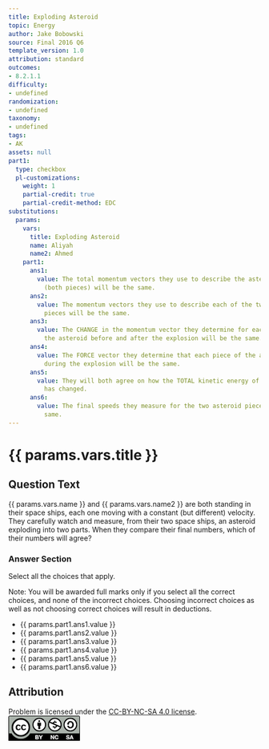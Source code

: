 ```yaml
---
title: Exploding Asteroid
topic: Energy
author: Jake Bobowski
source: Final 2016 Q6
template_version: 1.0
attribution: standard
outcomes:
- 8.2.1.1
difficulty:
- undefined
randomization:
- undefined
taxonomy:
- undefined
tags:
- AK
assets: null
part1:
  type: checkbox
  pl-customizations:
    weight: 1
    partial-credit: true
    partial-credit-method: EDC
substitutions:
  params:
    vars:
      title: Exploding Asteroid
      name: Aliyah
      name2: Ahmed
    part1:
      ans1:
        value: The total momentum vectors they use to describe the asteroid system
          (both pieces) will be the same.
      ans2:
        value: The momentum vectors they use to describe each of the two asteroid
          pieces will be the same.
      ans3:
        value: The CHANGE in the momentum vector they determine for each piece of
          the asteroid before and after the explosion will be the same.
      ans4:
        value: The FORCE vector they determine that each piece of the asteroid felt
          during the explosion will be the same.
      ans5:
        value: They will both agree on how the TOTAL kinetic energy of the system
          has changed.
      ans6:
        value: The final speeds they measure for the two asteroid pieces will be the
          same.
---
```

# {{ params.vars.title }}

## Question Text

{{ params.vars.name }} and {{ params.vars.name2 }} are both standing in their space ships, each one moving with a constant (but different) velocity. They carefully watch and measure, from their two space ships, an asteroid exploding into two parts. When they compare their final numbers, which of their numbers will agree?

### Answer Section

Select all the choices that apply.

Note: You will be awarded full marks only if you select all the correct choices, and none of the incorrect choices. Choosing incorrect choices as well as not choosing correct choices will result in deductions.

- {{ params.part1.ans1.value }}
- {{ params.part1.ans2.value }}
- {{ params.part1.ans3.value }}
- {{ params.part1.ans4.value }}
- {{ params.part1.ans5.value }}
- {{ params.part1.ans6.value }}

## Attribution

Problem is licensed under the [CC-BY-NC-SA 4.0 license](https://creativecommons.org/licenses/by-nc-sa/4.0/).<br> ![The Creative Commons 4.0 license requiring attribution-BY, non-commercial-NC, and share-alike-SA license.](https://raw.githubusercontent.com/firasm/bits/master/by-nc-sa.png)